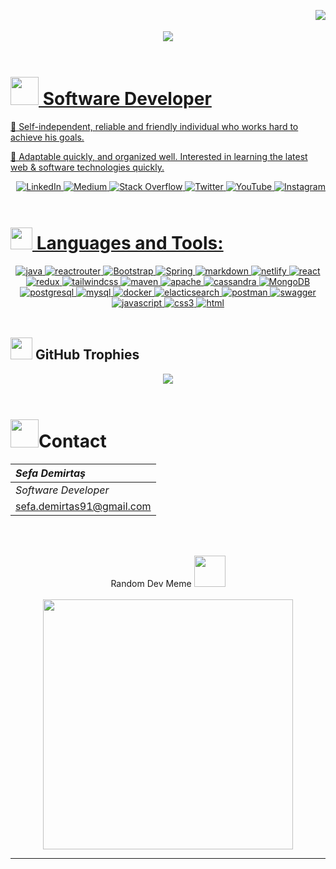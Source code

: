 

<!-- Header -->

<p align="center">
   <img src="https://komarev.com/ghpvc/?username=tugsef&&style=plastics&&color=yellow" align="right"/>
  <br>
    <br>
   <img src="https://i.imgur.com/A6bWGFl.gif"/>

</p>

  


<a href="https://www.animatedimages.org/cat-lines-562.htm">
   <img src="https://www.animatedimages.org/data/media/562/animated-line-image-0384.gif" border="0" alt="animated-line-image-0384" width="1920" height="2"/></a>
<a href="https://www.animatedimages.org/cat-lines-562.htm"><img src="https://www.animatedimages.org/data/media/562/animated-line-image-0384.gif" border="0" alt="animated-line-image-0384" width="1920" height="2"/>

 <!--  Software Developer -->
# <img  src="https://www.animatedimages.org/data/media/318/animated-computer-smiley-image-0081.gif" width="45" height="45"/> Software Developer

🙏 Self-independent, reliable and friendly individual who works hard to achieve his goals.

🚀 Adaptable quickly, and organized well. Interested in learning the latest web & software technologies quickly.


<p align="right">
   <a href="https://linkedin.com/in/sefa-demirtaş-86b473230">
      <img alt="LinkedIn" src="https://img.shields.io/badge/LinkedIn-%230077B5.svg?logo=linkedin&logoColor=white"/>
   </a>
   <a href="https://medium.com/@tugsef">
      <img alt="Medium" src="https://img.shields.io/badge/Medium-12100E?logo=medium&logoColor=white"/>
   </a>
   <a href="https://stackoverflow.com/users/14768745">
      <img alt="Stack Overflow" src="https://img.shields.io/badge/-Stackoverflow-FE7A16?logo=stack-overflow&logoColor=white"/>
   </a>
   <a href="https://twitter.com/SefaDemirtas91">
      <img alt="Twitter" src="https://img.shields.io/badge/Twitter-%231DA1F2.svg?logo=Twitter&logoColor=white"/>
   </a>
   <a href="https://img.shields.io/badge/YouTube-%23FF0000.svg?logo=YouTube&logoColor=white">
      <img alt="YouTube" src="https://img.shields.io/badge/YouTube-%23FF0000.svg?logo=YouTube&logoColor=white"/>
   </a>
   <a href="https://instagram.com/sefademirtas944">
      <img alt="Instagram" src="https://img.shields.io/badge/Instagram-%23E4405F.svg?logo=Instagram&logoColor=white"/>
   </a>
</p>





<a href="https://www.animatedimages.org/cat-lines-562.htm">
   <img src="https://www.animatedimages.org/data/media/562/animated-line-image-0384.gif" border="0" alt="animated-line-image-0384" width="1920" height="2"/></a>
<a href="https://www.animatedimages.org/cat-lines-562.htm"><img src="https://www.animatedimages.org/data/media/562/animated-line-image-0384.gif" border="0" alt="animated-line-image-0384" width="1920" height="2"/>

# <img src="https://media2.giphy.com/media/QssGEmpkyEOhBCb7e1/giphy.gif?cid=ecf05e47a0n3gi1bfqntqmob8g9aid1oyj2wr3ds3mg700bl&rid=giphy.gif" width="35" height="35"> Languages and Tools:

   
<p align="center">
  <img alt="java" src="https://img.shields.io/badge/java-%23ED8B00.svg?style=for-the-badge&logo=java&logoColor=white"/>
  <img alt="reactrouter" src="https://img.shields.io/badge/React_Router-CA4245?style=for-the-badge&logo=react-router&logoColor=white"/>
  <img alt="Bootstrap" src="https://img.shields.io/badge/bootstrap-%23563D7C.svg?style=for-the-badge&logo=bootstrap&logoColor=white"/>
  <img alt="Spring" src="https://img.shields.io/badge/spring-%236DB33F.svg?style=for-the-badge&logo=spring&logoColor=white"/>
  <img alt="markdown" src="https://img.shields.io/badge/markdown-%23000000.svg?style=for-the-badge&logo=markdown&logoColor=white"/>
  <img alt="netlify" src="https://img.shields.io/badge/netlify-%23000000.svg?style=for-the-badge&logo=netlify&logoColor=#00C7B7"/>
  <img alt="react" src="https://img.shields.io/badge/react-%2320232a.svg?style=for-the-badge&logo=react&logoColor=%2361DAFB"/>
  <img alt="redux" src="https://img.shields.io/badge/redux-%23593d88.svg?style=for-the-badge&logo=redux&logoColor=white"/>
  <img alt="tailwindcss" src="https://img.shields.io/badge/tailwindcss-%2338B2AC.svg?style=for-the-badge&logo=tailwind-css&logoColor=white"/>
  <img alt="maven" src="https://img.shields.io/badge/Apache%20Maven-C71A36?style=for-the-badge&logo=Apache%20Maven&logoColor=white"/>
  <img alt="apache" src="https://img.shields.io/badge/apache-%23D42029.svg?style=for-the-badge&logo=apache&logoColor=white"/>
  <img alt="cassandra" src="https://img.shields.io/badge/cassandra-%231287B1.svg?style=for-the-badge&logo=apache-cassandra&logoColor=white"/>
  <img alt="MongoDB" src="https://img.shields.io/badge/MongoDB-%234ea94b.svg?style=for-the-badge&logo=mongodb&logoColor=white"/>
  <img alt="postgresql" src="https://img.shields.io/badge/postgres-%23316192.svg?style=for-the-badge&logo=postgresql&logoColor=white"/>
  <img alt="mysql" src="https://img.shields.io/badge/mysql-%2300f.svg?style=for-the-badge&logo=mysql&logoColor=white"/>
  <img alt="docker" src="https://img.shields.io/badge/docker-%230db7ed.svg?style=for-the-badge&logo=docker&logoColor=white"/>
  <img alt="elacticsearch" src="https://img.shields.io/badge/-ElasticSearch-005571?style=for-the-badge&logo=elasticsearch"/>
  <img alt="postman" src="https://img.shields.io/badge/Postman-FF6C37?style=for-the-badge&logo=postman&logoColor=white"/>
  <img alt="swagger" src="https://img.shields.io/badge/-Swagger-%23Clojure?style=for-the-badge&logo=swagger&logoColor=white"/>
  <img alt="javascript" src="https://img.shields.io/badge/javascript-%23323330.svg?style=for-the-badge&logo=javascript&logoColor=%23F7DF1E"/>
  <img alt="css3" src="https://img.shields.io/badge/css3-%231572B6.svg?style=for-the-badge&logo=css3&logoColor=white"/>
  <img alt="html" src="https://img.shields.io/badge/html5-%23E34F26.svg?style=for-the-badge&logo=html5&logoColor=white"/>
</p>

<a href="https://www.animatedimages.org/cat-lines-562.htm"><img src="https://www.animatedimages.org/data/media/562/animated-line-image-0384.gif" border="0" alt="animated-line-image-0384" width="1920" height="2"/></a>
<a href="https://www.animatedimages.org/cat-lines-562.htm"><img src="https://www.animatedimages.org/data/media/562/animated-line-image-0384.gif" border="0" alt="animated-line-image-0384" width="1920" height="2"/></a>

## <img src="https://www.animatedimages.org/data/media/1353/animated-medal-image-0019.gif" width="35" height="35"/>  GitHub Trophies

<p align="center">
   <img src="https://github-profile-trophy.vercel.app/?username=tugsef&theme=chalk&no-frame=true&no-bg=true&margin-w=4"/>
</p>



<a href="https://www.animatedimages.org/cat-lines-562.htm"><img src="https://www.animatedimages.org/data/media/562/animated-line-image-0384.gif" border="0" alt="animated-line-image-0384" width="1920" height="2"/></a>
<a href="https://www.animatedimages.org/cat-lines-562.htm"><img src="https://www.animatedimages.org/data/media/562/animated-line-image-0384.gif" border="0" alt="animated-line-image-0384" width="1920" height="2"/></a>


# <img src="https://www.animatedimages.org/data/media/235/animated-email-image-0597.gif" width="45" height="45"/>Contact
|***Sefa Demirtaş***|
|:-------------|
|*Software Developer*|
|sefa.demirtas91@gmail.com|
<br>


<br>

<p align="center">
  Random Dev Meme <img src="https://www.animatedimages.org/data/media/1386/animated-next-sign-image-0011.gif" width="50" height="50"/>

  <br/>
  <br/>
  
<img style="height: 400px" src='https://randommeme-five.vercel.app/' align="center"/> 

</p>


---


<!-- Proudly created with GPRM ( https://gprm.itsvg.in ) -->



